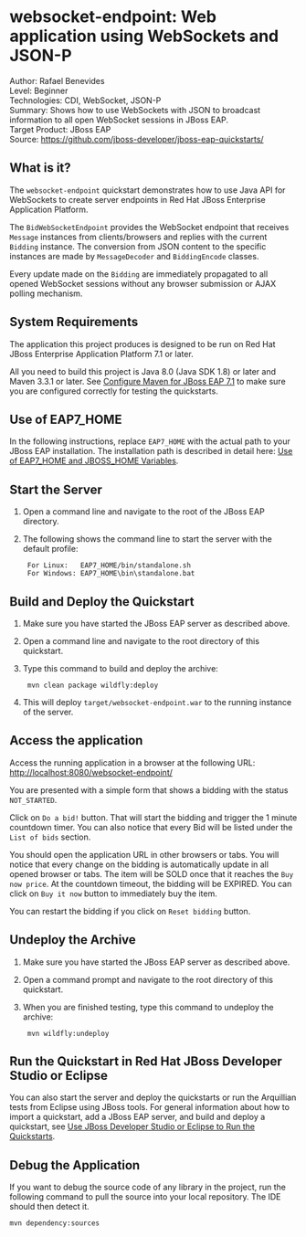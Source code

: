 # websocket-endpoint: Web application using WebSockets and JSON-P

Author: Rafael Benevides  
Level: Beginner  
Technologies: CDI, WebSocket, JSON-P  
Summary: Shows how to use WebSockets with JSON to broadcast information to all open WebSocket sessions in JBoss EAP.  
Target Product: JBoss EAP  
Source: <https://github.com/jboss-developer/jboss-eap-quickstarts/>   


## What is it?

The `websocket-endpoint` quickstart demonstrates how to use Java API for WebSockets to create server endpoints in Red Hat JBoss Enterprise Application Platform.

The `BidWebSocketEndpoint` provides the WebSocket endpoint that receives `Message` instances from clients/browsers and replies with the current `Bidding` instance. The conversion from JSON content to the specific instances are made by `MessageDecoder` and `BiddingEncode` classes.

Every update made on the `Bidding` are immediately propagated to all opened WebSocket sessions without any browser submission or AJAX polling mechanism.


## System Requirements

The application this project produces is designed to be run on Red Hat JBoss Enterprise Application Platform 7.1 or later.

All you need to build this project is Java 8.0 (Java SDK 1.8) or later and Maven 3.3.1 or later. See [Configure Maven for JBoss EAP 7.1](https://github.com/jboss-developer/jboss-developer-shared-resources/blob/master/guides/CONFIGURE_MAVEN_JBOSS_EAP7.md#configure-maven-to-build-and-deploy-the-quickstarts) to make sure you are configured correctly for testing the quickstarts.


## Use of EAP7_HOME

In the following instructions, replace `EAP7_HOME` with the actual path to your JBoss EAP installation. The installation path is described in detail here: [Use of EAP7_HOME and JBOSS_HOME Variables](https://github.com/jboss-developer/jboss-developer-shared-resources/blob/master/guides/USE_OF_EAP7_HOME.md#use-of-eap_home-and-jboss_home-variables).


## Start the Server

1. Open a command line and navigate to the root of the  JBoss EAP directory.
2. The following shows the command line to start the server with the default profile:

        For Linux:   EAP7_HOME/bin/standalone.sh
        For Windows: EAP7_HOME\bin\standalone.bat


## Build and Deploy the Quickstart

1. Make sure you have started the JBoss EAP server as described above.
2. Open a command line and navigate to the root directory of this quickstart.
3. Type this command to build and deploy the archive:

        mvn clean package wildfly:deploy
4. This will deploy `target/websocket-endpoint.war` to the running instance of the server.



## Access the application

Access the running application in a browser at the following URL:  <http://localhost:8080/websocket-endpoint/>

You are presented with a simple form that shows a bidding with the status `NOT_STARTED`.

Click on `Do a bid!` button. That will start the bidding and trigger the 1 minute countdown timer. You can also notice that every Bid will be listed under the `List of bids` section.

You should open the application URL in other browsers or tabs. You will notice that every change on the bidding is automatically update in all opened browser or tabs. The item will be SOLD once that it reaches the `Buy now price`. At the countdown timeout, the bidding will be EXPIRED. You can click on `Buy it now` button to immediately buy the item.

You can restart the bidding if you click on `Reset bidding` button.


## Undeploy the Archive

1. Make sure you have started the JBoss EAP server as described above.
2. Open a command prompt and navigate to the root directory of this quickstart.
3. When you are finished testing, type this command to undeploy the archive:

        mvn wildfly:undeploy


## Run the Quickstart in Red Hat JBoss Developer Studio or Eclipse

You can also start the server and deploy the quickstarts or run the Arquillian tests from Eclipse using JBoss tools. For general information about how to import a quickstart, add a JBoss EAP server, and build and deploy a quickstart, see [Use JBoss Developer Studio or Eclipse to Run the Quickstarts](https://github.com/jboss-developer/jboss-developer-shared-resources/blob/master/guides/USE_JBDS.md#use-jboss-developer-studio-or-eclipse-to-run-the-quickstarts).


## Debug the Application

If you want to debug the source code of any library in the project, run the following command to pull the source into your local repository. The IDE should then detect it.

    mvn dependency:sources


<!-- Build and Deploy the Quickstart to OpenShift - Coming soon! -->
